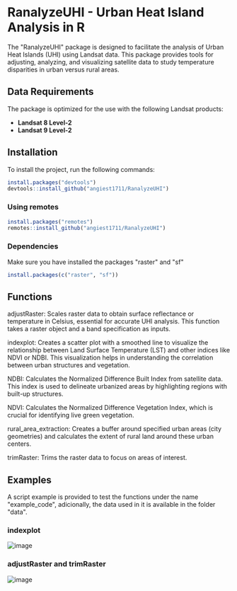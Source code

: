 # RanalyzeUHI - Urban Heat Island Analysis in R

The "RanalyzeUHI" package is designed to facilitate the analysis of Urban Heat Islands (UHI) using Landsat data. This package provides tools for adjusting, analyzing, and visualizing satellite data to study temperature disparities in urban versus rural areas.

## Data Requirements
The package is optimized for the use with the following Landsat products:
- **Landsat 8 Level-2**
- **Landsat 9 Level-2**

## Installation

To install the project, run the following commands:

```R
install.packages("devtools")
devtools::install_github("angiest1711/RanalyzeUHI")
```
### Using remotes
```R
install.packages("remotes")
remotes::install_github("angiest1711/RanalyzeUHI")
```
### Dependencies

Make sure you have installed the packages "raster" and "sf"
```R
install.packages(c("raster", "sf"))
```

## Functions

adjustRaster: Scales raster data to obtain surface reflectance or temperature in Celsius, essential for accurate UHI analysis. This function takes a raster object and a band specification as inputs.

indexplot: Creates a scatter plot with a smoothed line to visualize the relationship between Land Surface Temperature (LST) and other indices like NDVI or NDBI. This visualization helps in understanding the correlation between urban structures and vegetation.

NDBI: Calculates the Normalized Difference Built Index from satellite data. This index is used to delineate urbanized areas by highlighting regions with built-up structures.

NDVI: Calculates the Normalized Difference Vegetation Index, which is crucial for identifying live green vegetation. 

rural_area_extraction: Creates a buffer around specified urban areas (city geometries) and calculates the extent of rural land around these urban centers. 

trimRaster: Trims the raster data to focus on areas of interest.

## Examples

A script example is provided to test the functions under the name "example_code", adicionally, the data used in it is available in the folder "data".
### indexplot

![image](https://github.com/angiest1711/RanalyzeUHI/assets/119541571/2766b072-134b-4005-ac4d-2242e2e867c1)


### adjustRaster and trimRaster

![image](https://github.com/angiest1711/RanalyzeUHI/assets/119541571/542270fb-371b-4d4f-b88f-b220ba6ea24d)
